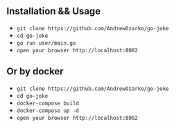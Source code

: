 ## Installation && Usage

- `git clone https://github.com/AndrewOzarko/go-joke`
- `cd go-joke`
- `go run user/main.go`
- `open your browser http://localhost:8082`

## Or by docker

- `git clone https://github.com/AndrewOzarko/go-joke`
- `cd go-joke`
- `docker-compose build`
- `docker-compose up -d`
- `open your browser http://localhost:8082`
